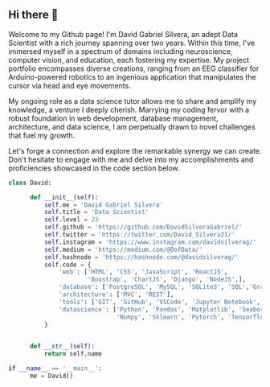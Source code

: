 ## Hi there 👋

Welcome to my Github page! I'm David Gabriel Silvera, an adept Data Scientist with a rich journey spanning over two years. Within this time, I've immersed myself in a spectrum of domains including neuroscience, computer vision, and education, each fostering my expertise. My project portfolio encompasses diverse creations, ranging from an EEG classifier for Arduino-powered robotics to an ingenious application that manipulates the cursor via head and eye movements.

My ongoing role as a data science tutor allows me to share and amplify my knowledge, a venture I deeply cherish. Marrying my coding fervor with a robust foundation in web development, database management, architecture, and data science, I am perpetually drawn to novel challenges that fuel my growth.

Let's forge a connection and explore the remarkable synergy we can create. Don't hesitate to engage with me and delve into my accomplishments and proficiencies showcased in the code section below.


```python
class David:

      def __init__(self):
          self.me = 'David Gabriel Silvera'
          self.title = 'Data Scientist'
          self.level = 23
          self.github = 'https://github.com/DavidSilveraGabriel/'
          self.twitter = 'https://twitter.com/David_Silvera21/'
          self.instagram = 'https://www.instagram.com/davidsilverag/'
          self.medium = 'https://medium.com/@DofData/'
          self.hashnode = 'https://hashnode.com/@davidsilverag/'
          self.code = {
              'web': ['HTML', 'CSS', 'JavaScript', 'ReactJS',
                      'Boostrap', 'ChartJS', 'Django', 'NodeJS',],
              'database': ['PostgreSQL', 'MySQL', 'SQLite3', 'SQL','GraphQL'],
              'architecture': ['MVC', 'REST'],
              'tools': ['GIT', 'GitHub', 'VSCode', 'Jupyter Notebook', 'Anaconda','Colab'],
              'datascience': ['Python', 'Pandas', 'Matplotlib', 'Seaborn',
                              'Numpy', 'Sklearn', 'Pytorch', 'Tensorflow', 'Plotly']
          }
          

      def __str__(self):
          return self.name

if __name__ == '__main__':
      me = David()
```


